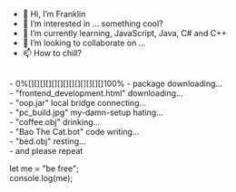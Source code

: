 - 👋 Hi, I’m Franklin
- 👀 I’m interested in ... something cool?
- 🌱 I’m currently learning, JavaScript, Java, C# and C++
- 💞️ I’m looking to collaborate on ...
- 📫 How to chill?
<br>
-  0%[][][][][][][][][][][][][]100% - package downloading...<br>
-  "frontend_development.html" downloading...<br>
-  "oop.jar" local bridge connecting...<br>
-  "pc_build.jpg" my-damn-setup hating...<br>
-  "coffee.obj" drinking...<br>
-  "Bao The Cat.bot" code writing...<br>
-  "bed.obj" resting...<br>
-  and please repeat

let me = "be free";<br>
console.log(me);
